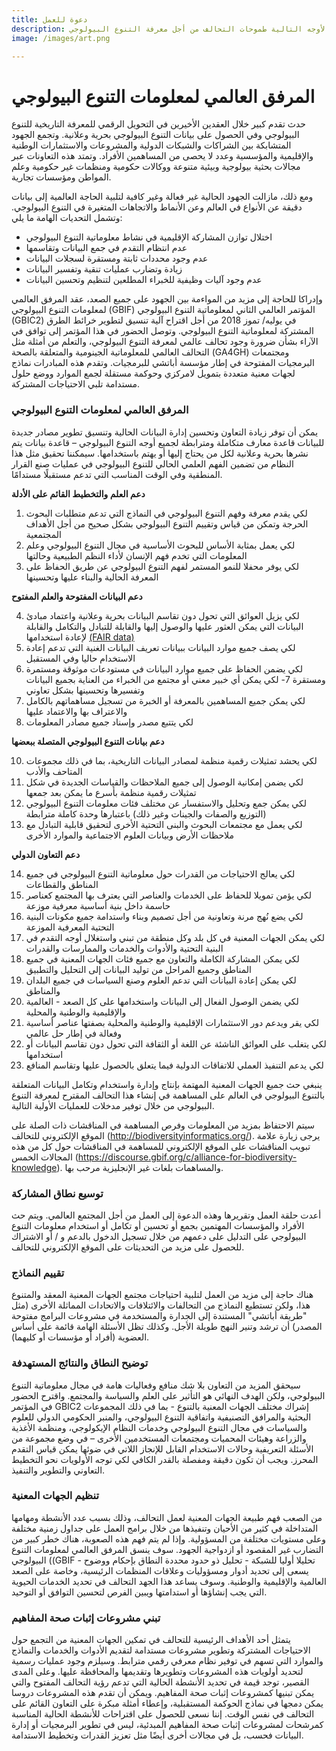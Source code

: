 ```yaml
---
title: دعوة للعمل
description: تحدد هذه الرؤية المتعددة الأوجه التالية طموحات التحالف من أجل معرفة التنوع البيولوجي
image: /images/art.png

---
```

المرفق العالمي لمعلومات التنوع البيولوجي
===================

<!-- toc -->
<!-- tocstop -->

حدث تقدم كبير خلال العقدين الأخيرين في التحويل الرقمي للمعرفة التاريخية للتنوع البيولوجي وفي الحصول على بيانات التنوع البيولوجي بحرية وعلانية. وتجمع الجهود المتشابكة بين الشراكات والشبكات الدولية والمشروعات والاستثمارات الوطنية والإقليمية والمؤسسية وعدد لا يحصى من المساهمين الأفراد. وتمتد هذه التعاونات عبر مجالات بحثية بيولوجية وبيئية متنوعة ووكالات حكومية ومنظمات غير حكومية وعلم المواطن ومؤسسات تجارية.

ومع ذلك، مازالت الجهود الحالية غير فعالة وغير كافية لتلبية الحاجة العالمية إلى بيانات دقيقة عن الأنواع في العالم وعن الأنماط والاتجاهات المتغيرة في التنوع البيولوجي. وتشمل التحديات الهامة ما يلي:
+ اختلال توازن المشاركة الإقليمية في نشاط معلوماتية التنوع البيولوجي
+ عدم انتظام التقدم في جمع البيانات وتقاسمها
+ عدم وجود محددات ثابتة ومستقرة لسجلات البيانات
+ زيادة وتضارب عمليات تنقية وتفسير البيانات 
+ عدم وجود آليات وظيفية للخبراء المطلعين لتنظيم وتحسين البيانات

وإدراكا للحاجة إلى مزيد من المواءمة بين الجهود على جميع الصعد، عقد المرفق العالمي لمعلومات التنوع البيولوجي (GBIF) المؤتمر العالمي الثاني لمعلوماتية التنوع البيولوجي (GBIC2) في يوليه/ تموز 2018 من أجل اقتراح آلية تنسيق لتطوير خرائط الطرق المشتركة لمعلوماتية التنوع البيولوجي. وتوصل الحضور في هذا المؤتمر إلى توافق في الآراء بشأن ضرورة وجود تحالف عالمي لمعرفة التنوع البيولوجي، والتعلم من أمثلة مثل التحالف العالمي للمعلوماتية الجينومية والمتعلقة بالصحة (GA4GH) ومجتمعات البرمجيات المفتوحة في إطار مؤسسة أباتشي للبرمجيات. وتقدم هذه المبادرات نماذج لجهات معنية متعددة بتمويل لامركزي وحوكمة مستقلة لجمع الموارد ووضع حلول مستدامة تلبي الاحتياجات المشتركة.

### المرفق العالمي لمعلومات التنوع البيولوجي

يمكن أن توفر زيادة التعاون وتحسين إدارة البيانات الحالية وتنسيق تطوير مصادر جديدة للبيانات قاعدة معارف متكاملة ومترابطة لجميع أوجه التنوع البيولوجي – قاعدة بيانات يتم نشرها بحرية وعلانية لكل من يحتاج إليها أو يهتم باستخدامها. سيمكننا تحقيق مثل هذا النظام من تضمين الفهم العلمي الحالي للتنوع البيولوجي في عمليات صنع القرار المنطقية وفي الوقت المناسب التي تدعم مستقبلًا مستدامًا.

   __دعم العلم والتخطيط القائم على الأدلة__

1.	لكي يقدم معرفة وفهم التنوع البيولوجي في النماذج التي تدعم متطلبات البحوث الحرجة وتمكن من قياس وتقييم التنوع البيولوجي بشكل صحيح من أجل الأهداف المجتمعية
2.	لكي يعمل بمثابة الأساس للبحوث الأساسية في مجال التنوع البيولوجي وعلم المعلومات التي تخدم فهم الإنسان لأداء النظم الطبيعية وحالتها
3.	لكي يوفر محفلا للنمو المستمر لفهم التنوع البيولوجي عن طريق الحفاظ على المعرفة الحالية والبناء عليها وتحسينها

   __دعم البيانات المفتوحة والعلم المفتوح__ 

4.	لكي يزيل العوائق التي تحول دون تقاسم البيانات بحرية وعلانية واعتماد مبادئ البيانات التي يمكن العثور عليها والوصول إليها والقابلة للتبادل والتكامل والقابلة لإعادة استخدامها [(FAIR data)](https://doi.org/10.1038/sdata.2016.18)
5.	لكي يصف جميع موارد البيانات ببيانات تعريف البيانات الغنية التي تدعم إعادة الاستخدام حاليا وفي المستقبل
6.	لكي يضمن الحفاظ على جميع موارد البيانات في مستودعات موثوقة ومستمرة ومستقرة
7-	لكي يمكن أي خبير معني أو مجتمع من الخبراء من العناية بجميع البيانات وتفسيرها وتحسينها بشكل تعاوني
8.	لكي يمكن جميع المساهمين بالمعرفة أو الخبرة من تسجيل مساهماتهم بالكامل والاعتراف بها والاعتماد عليها
9.	لكي يتتبع مصدر وإسناد جميع مصادر المعلومات

   __دعم بيانات التنوع البيولوجي المتصلة ببعضها__ 

10.	  لكي يحشد تمثيلات رقمية منظمة لمصادر البيانات التاريخية، بما في ذلك مجموعات المتاحف والأدب
11.	  لكي يضمن إمكانية الوصول إلى جميع الملاحظات والقياسات الجديدة في شكل تمثيلات رقمية منظمة بأسرع ما يمكن بعد جمعها
12.	 لكي يمكن جمع وتحليل والاستفسار عن مختلف فئات معلومات التنوع البيولوجي (التوزيع والصفات والجينات وغير ذلك) باعتبارها وحدة كاملة مترابطة
13.	 لكي يعمل مع مجتمعات البحوث والبنى التحتية الأخرى لتحقيق قابلية التبادل مع ملاحظات الأرض وبيانات العلوم الاجتماعية والموارد الأخرى

   __دعم التعاون الدولي__ 

14.	 لكي يعالج الاحتياجات من القدرات حول معلوماتية التنوع البيولوجي في جميع المناطق والقطاعات
15.	 لكي يؤمن تمويلا للحفاظ على الخدمات والعناصر التي يعترف بها المجتمع كعناصر حاسمة داخل بنية أساسية معرفية موزعة
16.	 لكي يضع نُهج مرنة وتعاونية من أجل تصميم وبناء واستدامة جميع مكونات البنية التحتية المعرفية الموزعة
17.	 لكي يمكن الجهات المعنية في كل بلد وكل منطقة من تبني واستغلال أوجه التقدم في البنية التحتية والأدوات والخدمات والممارسات والقدرات
18.	 لكي يمكن المشاركة الكاملة والتعاون مع جميع فئات الجهات المعنية في جميع المناطق وجميع المراحل من توليد البيانات إلى التحليل والتطبيق
19.	 لكي يمكن إعادة البيانات التي تدعم العلوم وصنع السياسات في جميع البلدان والمناطق
20.	 لكي يضمن الوصول الفعال إلى البيانات واستخدامها على كل الصعد - العالمية والإقليمية والوطنية والمحلية
21.	 لكي يقر ويدعم دور الاستثمارات الإقليمية والوطنية والمحلية بصفتها عناصر أساسية وفعالة في إطار حل عالمي
22.	 لكي يتغلب على العوائق الناشئة عن اللغة أو الثقافة التي تحول دون تقاسم البيانات أو استخدامها 
23.	 لكي يدعم التنفيذ العملي للاتفاقات الدولية فيما يتعلق بالحصول عليها وتقاسم المنافع

ينبغي حث جميع الجهات المعنية المهتمة بإنتاج وإدارة واستخدام وتكامل البيانات المتعلقة بالتنوع البيولوجي في العالم على المساهمة في إنشاء هذا التحالف المقترح لمعرفة التنوع البيولوجي من خلال توفير مدخلات للعمليات الأولية التالية.

سيتم الاحتفاظ بمزيد من المعلومات وفرص المساهمة في المناقشات ذات الصلة على الموقع الإلكتروني للتحالف (http://biodiversityinformatics.org/). يرجى زيارة علامة تبويب المناقشات على الموقع الإلكتروني للمساهمة في المناقشات حول كل من هذه المجالات الخمس (https://discourse.gbif.org/c/alliance-for-biodiversity-knowledge). والمساهمات بلغات غير الإنجليزية مرحب بها.


### توسيع نطاق المشاركة
أعدت حلقة العمل وتقريرها وهذه الدعوة إلى العمل من أجل المجتمع العالمي. ويتم حث الأفراد والمؤسسات المهتمين بجمع أو تحسين أو تكامل أو استخدام معلومات التنوع البيولوجي على التدليل على دعمهم من خلال تسجيل الدخول بالدعم و / أو الاشتراك للحصول على مزيد من التحديثات على الموقع الإلكتروني للتحالف.

### تقييم النماذج
هناك حاجة إلى مزيد من العمل لتلبية احتياجات مجتمع الجهات المعنية المعقد والمتنوع هذا، ولكن تستطيع النماذج من التحالفات والائتلافات والاتحادات المماثلة الأخرى (مثل "طريقة أباتشي" المستندة إلى الجدارة والمستخدمة في مشروعات البرامج مفتوحة المصدر) أن ترشد وتنير النهج طويلة الأجل. وكذلك تظل الأسئلة الهامة قائمة على أساس العضوية (أفراد أو مؤسسات أو كليهما).

### توضيح النطاق والنتائج المستهدفة
سيحقق المزيد من التعاون بلا شك منافع وفعاليات هامة في مجال معلوماتية التنوع البيولوجي، ولكن الهدف النهائي هو التأثير على العلم والسياسة والمجتمع. واقترح الحضور في المؤتمر GBIC2 إشراك مختلف الجهات المعنية بالتنوع - بما في ذلك المجموعات البحثية والمرافق التصنيفية واتفاقية التنوع البيولوجي، والمنبر الحكومي الدولي للعلوم والسياسات في مجال التنوع البيولوجي وخدمات النظام الإيكولوجي، ومنظمة الأغذية والزراعة وهيئات المحميات ومجتمعات المستخدمين الأخرى – في وضع مجموعة من الأسئلة التعريفية وحالات الاستخدام القابل للإنجاز اللاتي في ضوئها يمكن قياس  التقدم المحرز. ويجب أن تكون دقيقة ومفصلة بالقدر الكافي لكي توجه الأولويات نحو التخطيط التعاوني والتطوير والتنفيذ.

### تنظيم الجهات المعنية
من الصعب فهم طبيعة الجهات المعنية لعمل التحالف، وذلك بسبب عدد الأنشطة ومهامها المتداخلة في كثير من الأحيان وتنفيذها من خلال برامج العمل على جداول زمنية مختلفة وعلى مستويات مختلفة من المسؤولية. وإذا لم يتم فهم هذه الصعوبة، هناك خطر كبير من التضارب غير المقصود أو ازدواجية الجهود. سوف ينسق المرفق العالمي لمعلومات التنوع البيولوجي ((GBIF تحليلا أوليا للشبكة - تحليل ذو حدود محددة النطاق بإحكام ووضوح - يسعى إلى تحديد أدوار ومسؤوليات وعلاقات المنظمات الرئيسية، وخاصة على الصعد العالمية والإقليمية والوطنية. وسوف يساعد هذا الجهد التحالف في تحديد الخدمات الحيوية التي يجب إنشاؤها أو استدامتها ويبين الفرص لتحسين التوافق أو التوحيد.

### تبني مشروعات إثبات صحة المفاهيم
يتمثل أحد الأهداف الرئيسية للتحالف في تمكين الجهات المعنية من التجمع حول الاحتياجات المشتركة وتطوير مشروعات مستدامة لتقديم الأدوات والخدمات والنماذج والموارد التي تسهم في توفير نظام معرفي رقمي مترابط. وسيلزم وجود عمليات رسمية لتحديد أولويات هذه المشروعات وتطويرها وتقديمها والمحافظة عليها. وعلى المدى القصير، توجد قيمة في تحديد الأنشطة الحالية التي تدعم رؤية التحالف المفتوح والتي يمكن تبنيها كمشروعات إثبات صحة المفاهيم. ويمكن أن تقدم هذه المشروعات دروسا يمكن دمجها في نماذج الحوكمة المستقبلية، وإعطاء أمثلة مبكرة على التعاون القائم على التحالف في نفس الوقت. إننا نسعى للحصول على اقتراحات للأنشطة الحالية المناسبة كمرشحات لمشروعات إثبات صحة المفاهيم المبدئية، ليس في تطوير البرمجيات أو إدارة البيانات فحسب، بل في مجالات أخرى أيضًا مثل تعزيز القدرات وتخطيط الاستدامة.
